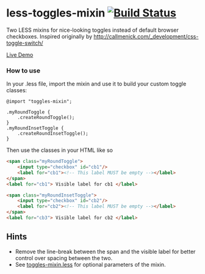 # less-toggles-mixin [![Build Status](https://travis-ci.org/justlep/less-toggles-mixin.svg?branch=master)](https://travis-ci.org/justlep/less-toggles-mixin)
Two LESS mixins for nice-looking toggles instead of default browser checkboxes.
Inspired originally by http://callmenick.com/_development/css-toggle-switch/

[Live Demo](http://justlep.github.io/less-toggles-mixin/)

### How to use
In your .less file, import the mixin and use it to build your custom toggle classes:  
```less
@import "toggles-mixin";

.myRoundToggle {
    .createRoundToggle();
}
.myRoundInsetToggle {
    .createRoundInsetToggle();
}
```
Then use the classes in your HTML like so
```html
<span class="myRoundToggle">
    <input type="checkbox" id="cb1"/>
    <label for="cb1"><!-- This label MUST be empty --></label>
</span>
<label for="cb1"> Visible label for cb1 </label>

<span class="myRoundInsetToggle">
    <input type="checkbox" id="cb2"/>
    <label for="cb2"><!-- This label MUST be empty --></label>
</span>
<label for="cb3"> Visible label for cb2 </label>
```
## Hints
- Remove the line-break between the span and the visible label for better control over spacing between the two.
- See [toggles-mixin.less](./src/toggles-mixin.less) for optional parameters of the mixin.
